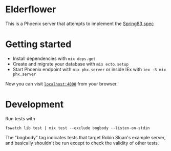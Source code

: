 # Elderflower

This is a Phoenix server that attempts to implement the [Spring83 spec](https://github.com/robinsloan/spring-83)

# Getting started

  * Install dependencies with `mix deps.get`
  * Create and migrate your database with `mix ecto.setup`
  * Start Phoenix endpoint with `mix phx.server` or inside IEx with `iex -S mix phx.server`

Now you can visit [`localhost:4000`](http://localhost:4000) from your browser.

# Development

Run tests with
```
fswatch lib test | mix test --exclude bogbody --listen-on-stdin
```

The "bogbody" tag indicates tests that target Robin Sloan's example server,
and basically shouldn't be run
except to check the validity of other tests.

